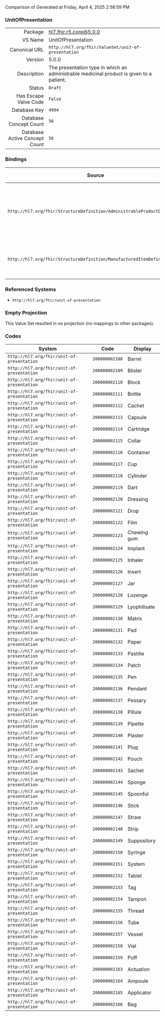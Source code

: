 Comparison of 
Generated at Friday, April 4, 2025 2:58:59 PM

### UnitOfPresentation

|      |     |
| ---: | --- |
| Package | hl7.fhir.r5.core@5.0.0 |
| VS Name | UnitOfPresentation |
| Canonical URL | `http://hl7.org/fhir/ValueSet/unit-of-presentation` |
| Version | 5.0.0 |
| Description | The presentation type in which an administrable medicinal product is given to a patient. |
| Status | `Draft` |
| Has Escape Valve Code | `False` |
| Database Key | `4994` |
| Database Concept Count | `56` |
| Database Active Concept Count | `56` |
### Bindings

| Source | Element | Binding | Strength | Element Short |
| ------ | ------- | ------- | -------- | ------------- |
| `http://hl7.org/fhir/StructureDefinition/AdministrableProductDefinition` | `AdministrableProductDefinition.unitOfPresentation` | `http://hl7.org/fhir/ValueSet/unit-of-presentation` | `Example` | The presentation type in which this item is given to a patient. e.g. for a spray - 'puff' |
| `http://hl7.org/fhir/StructureDefinition/ManufacturedItemDefinition` | `ManufacturedItemDefinition.unitOfPresentation` | `http://hl7.org/fhir/ValueSet/unit-of-presentation` | `Example` | The “real-world” units in which the quantity of the item is described |

### Referenced Systems

* `http://hl7.org/fhir/unit-of-presentation`
### Empty Projection

This Value Set resulted in no projection (no mappings to other packages).

### Codes

| System | Code | Display |
| ------ | ---- | ------- |
| `http://hl7.org/fhir/unit-of-presentation` | `200000002108` | Barrel |
| `http://hl7.org/fhir/unit-of-presentation` | `200000002109` | Blister |
| `http://hl7.org/fhir/unit-of-presentation` | `200000002110` | Block |
| `http://hl7.org/fhir/unit-of-presentation` | `200000002111` | Bottle |
| `http://hl7.org/fhir/unit-of-presentation` | `200000002112` | Cachet |
| `http://hl7.org/fhir/unit-of-presentation` | `200000002113` | Capsule |
| `http://hl7.org/fhir/unit-of-presentation` | `200000002114` | Cartridge |
| `http://hl7.org/fhir/unit-of-presentation` | `200000002115` | Collar |
| `http://hl7.org/fhir/unit-of-presentation` | `200000002116` | Container |
| `http://hl7.org/fhir/unit-of-presentation` | `200000002117` | Cup |
| `http://hl7.org/fhir/unit-of-presentation` | `200000002118` | Cylinder |
| `http://hl7.org/fhir/unit-of-presentation` | `200000002119` | Dart |
| `http://hl7.org/fhir/unit-of-presentation` | `200000002120` | Dressing |
| `http://hl7.org/fhir/unit-of-presentation` | `200000002121` | Drop |
| `http://hl7.org/fhir/unit-of-presentation` | `200000002122` | Film |
| `http://hl7.org/fhir/unit-of-presentation` | `200000002123` | Chewing gum |
| `http://hl7.org/fhir/unit-of-presentation` | `200000002124` | Implant |
| `http://hl7.org/fhir/unit-of-presentation` | `200000002125` | Inhaler |
| `http://hl7.org/fhir/unit-of-presentation` | `200000002126` | Insert |
| `http://hl7.org/fhir/unit-of-presentation` | `200000002127` | Jar |
| `http://hl7.org/fhir/unit-of-presentation` | `200000002128` | Lozenge |
| `http://hl7.org/fhir/unit-of-presentation` | `200000002129` | Lyophilisate |
| `http://hl7.org/fhir/unit-of-presentation` | `200000002130` | Matrix |
| `http://hl7.org/fhir/unit-of-presentation` | `200000002131` | Pad |
| `http://hl7.org/fhir/unit-of-presentation` | `200000002132` | Paper |
| `http://hl7.org/fhir/unit-of-presentation` | `200000002133` | Pastille |
| `http://hl7.org/fhir/unit-of-presentation` | `200000002134` | Patch |
| `http://hl7.org/fhir/unit-of-presentation` | `200000002135` | Pen |
| `http://hl7.org/fhir/unit-of-presentation` | `200000002136` | Pendant |
| `http://hl7.org/fhir/unit-of-presentation` | `200000002137` | Pessary |
| `http://hl7.org/fhir/unit-of-presentation` | `200000002138` | Pillule |
| `http://hl7.org/fhir/unit-of-presentation` | `200000002139` | Pipette |
| `http://hl7.org/fhir/unit-of-presentation` | `200000002140` | Plaster |
| `http://hl7.org/fhir/unit-of-presentation` | `200000002141` | Plug |
| `http://hl7.org/fhir/unit-of-presentation` | `200000002142` | Pouch |
| `http://hl7.org/fhir/unit-of-presentation` | `200000002143` | Sachet |
| `http://hl7.org/fhir/unit-of-presentation` | `200000002144` | Sponge |
| `http://hl7.org/fhir/unit-of-presentation` | `200000002145` | Spoonful |
| `http://hl7.org/fhir/unit-of-presentation` | `200000002146` | Stick |
| `http://hl7.org/fhir/unit-of-presentation` | `200000002147` | Straw |
| `http://hl7.org/fhir/unit-of-presentation` | `200000002148` | Strip |
| `http://hl7.org/fhir/unit-of-presentation` | `200000002149` | Suppository |
| `http://hl7.org/fhir/unit-of-presentation` | `200000002150` | Syringe |
| `http://hl7.org/fhir/unit-of-presentation` | `200000002151` | System |
| `http://hl7.org/fhir/unit-of-presentation` | `200000002152` | Tablet |
| `http://hl7.org/fhir/unit-of-presentation` | `200000002153` | Tag |
| `http://hl7.org/fhir/unit-of-presentation` | `200000002154` | Tampon |
| `http://hl7.org/fhir/unit-of-presentation` | `200000002155` | Thread |
| `http://hl7.org/fhir/unit-of-presentation` | `200000002156` | Tube |
| `http://hl7.org/fhir/unit-of-presentation` | `200000002157` | Vessel |
| `http://hl7.org/fhir/unit-of-presentation` | `200000002158` | Vial |
| `http://hl7.org/fhir/unit-of-presentation` | `200000002159` | Puff |
| `http://hl7.org/fhir/unit-of-presentation` | `200000002163` | Actuation |
| `http://hl7.org/fhir/unit-of-presentation` | `200000002164` | Ampoule |
| `http://hl7.org/fhir/unit-of-presentation` | `200000002165` | Applicator |
| `http://hl7.org/fhir/unit-of-presentation` | `200000002166` | Bag |
